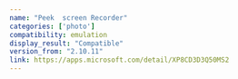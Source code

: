 ```yaml
---
name: "Peek  screen Recorder"
categories: ['photo']
compatibility: emulation
display_result: "Compatible"
version_from: "2.10.11"
link: https://apps.microsoft.com/detail/XP8CD3D3Q50MS2
---
```

